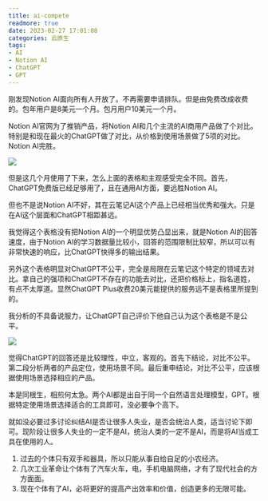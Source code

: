 ```yaml
---
title: ai-compete
readmore: true
date: 2023-02-27 17:01:08
categories: 云原生
tags: 
- AI
- Notion AI
- ChatGPT
- GPT
---
```


刚发现Notion AI面向所有人开放了。不再需要申请排队。但是由免费改成收费的。包年用户是8美元一个月。包月用户10美元一个月。

Notion AI官网为了推销产品，将Notion AI和几个主流的AI商用产品做了个对比。特别是和现在最火的ChatGPT做了对比，从价格到使用场景做了5项的对比。Notion AI完胜。

![](/images/ai-compete/2023-02-27-17-02-16.png)

但是这几个月使用了下来，怎么上面的表格和主观感受完全不同。首先，ChatGPT免费版已经足够用了，且在通用AI方面，要远胜Notion AI。

但也不是说Notion AI不好，其在云笔记AI这个产品上已经相当优秀和强大。只是在AI这个层面和ChatGPT相距甚远。

我觉得这个表格没有把Notion AI的一个明显优势凸显出来，就是Notion AI的回答速度，由于Notion AI的学习数据量比较小，回答的范围限制比较窄，所以可以有非常快速的响应，比ChatGPT快得多的输出结果。

另外这个表格明显对ChatGPT不公平，完全是局限在云笔记这个特定的领域去对比。拿自己的强项和ChatGPT不存在的功能去对比，还把价格标上，指名道姓，有点不太厚道。显然ChatGPT Plus收费20美元能提供的服务远不是表格里所提到的。

我分析的不具备说服力，让ChatGPT自己评价下他自己认为这个表格是不是公平。

![](/images/ai-compete/2023-02-27-17-02-22.png)

觉得ChatGPT的回答还是比较理性，中立，客观的。首先下结论，对比不公平。第二段分析两者的产品定位，使用场景不同。最后重申结论，对比不公平，应该根据使用场景选择相应的产品。

本是同根生，相煎何太急。两个AI都是出自于同一个自然语言处理模型，GPT。根据特定使用场景选择适合的工具即可，没必要争个高下。

就如没必要过多讨论纠结AI是否让很多人失业，是否会统治人类，适当讨论下即可。现阶段让很多人失业的一定不是AI，统治人类的一定不是AI，而是将AI当成工具在使用的人。

1. 过去的个体只有双手和器具，所以只能从事自给自足的小农经济。
2. 几次工业革命让个体有了汽车火车，电，手机电脑网络，才有了现代社会的方方面面。
3. 现在个体有了AI，必将更好的提高产出效率和价值，创造更多的无限可能。
